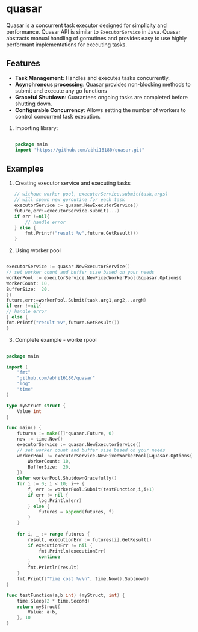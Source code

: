 # quasar

Quasar is a concurrent task executor designed for simplicity and performance. Quasar API is similar to
`ExecutorService` in Java. Quasar abstracts manual handling of goroutines and provides easy to use highly performant
implementations for executing tasks. 

## Features

- **Task Management**: Handles and executes tasks concurrently.
- **Asynchronous processing**: Quasar provides non-blocking methods to submit and execute any go functions
- **Graceful Shutdown**: Guarantees ongoing tasks are completed before shutting down.
- **Configurable Concurrency**: Allows setting the number of workers to control concurrent task execution.




1. Importing library:
    ```go
   
    package main
    import "https://github.com/abhi16180/quasar.git"
   
    ```


## Examples

1. Creating executor service and executing tasks

```go
   // without worker pool, executorService.submit(task,args)
   // will spawn new goroutine for each task
   executorService := quasar.NewExecutorService()
   future,err:=executorService.submit(...)
   if err !=nil{
	   // handle error
   } else {
	   fmt.Printf("result %v",future.GetResult())
   }   

```
2. Using worker pool

```go

executorService := quasar.NewExecutorService()
// set worker count and buffer size based on your needs
workerPool := executorService.NewFixedWorkerPool(&quasar.Options{
WorkerCount: 10,
BufferSize:  20,
})
future,err:=workerPool.Submit(task,arg1,arg2,..argN)
if err !=nil{
// handle error
} else {
fmt.Printf("result %v",future.GetResult())
}
```

3. Complete example - worke rpool


```go

package main

import (
	"fmt"
	"github.com/abhi16180/quasar"
	"log"
	"time"
)

type myStruct struct {
	Value int
}

func main() {
	futures := make([]*quasar.Future, 0)
	now := time.Now()
	executorService := quasar.NewExecutorService()
	// set worker count and buffer size based on your needs
	workerPool := executorService.NewFixedWorkerPool(&quasar.Options{
		WorkerCount: 10,
		BufferSize:  20,
	})
	defer workerPool.ShutdownGracefully()
	for i := 0; i < 10; i++ {
		f, err := workerPool.Submit(testFunction,i,i+1)
		if err != nil {
			log.Println(err)
		} else {
			futures = append(futures, f)
		}
	}
	
	for i, _ := range futures {
		result, executionErr := futures[i].GetResult()
		if executionErr != nil {
			fmt.Println(executionErr)
			continue
		}
		fmt.Println(result)
	}
	fmt.Printf("Time cost %v\n", time.Now().Sub(now))
}

func testFunction(a,b int) (myStruct, int) {
	time.Sleep(2 * time.Second)
	return myStruct{
		Value: a+b,
	}, 10
}
```